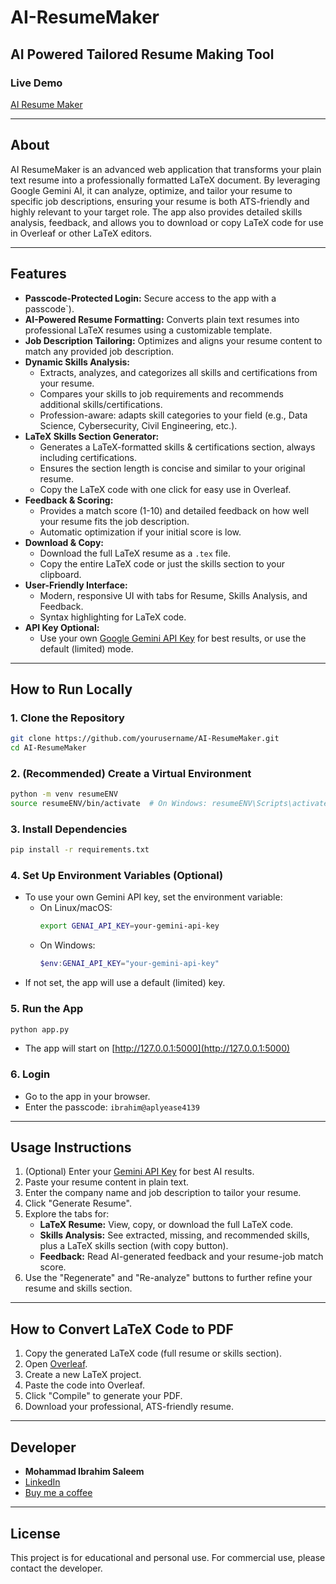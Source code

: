 # AI-ResumeMaker

## AI Powered Tailored Resume Making Tool

### Live Demo
[AI Resume Maker](https://airesumemaker.onrender.com/)

---

## About
AI ResumeMaker is an advanced web application that transforms your plain text resume into a professionally formatted LaTeX document. By leveraging Google Gemini AI, it can analyze, optimize, and tailor your resume to specific job descriptions, ensuring your resume is both ATS-friendly and highly relevant to your target role. The app also provides detailed skills analysis, feedback, and allows you to download or copy LaTeX code for use in Overleaf or other LaTeX editors.

---

## Features
- **Passcode-Protected Login:** Secure access to the app with a passcode`).
- **AI-Powered Resume Formatting:** Converts plain text resumes into professional LaTeX resumes using a customizable template.
- **Job Description Tailoring:** Optimizes and aligns your resume content to match any provided job description.
- **Dynamic Skills Analysis:**
  - Extracts, analyzes, and categorizes all skills and certifications from your resume.
  - Compares your skills to job requirements and recommends additional skills/certifications.
  - Profession-aware: adapts skill categories to your field (e.g., Data Science, Cybersecurity, Civil Engineering, etc.).
- **LaTeX Skills Section Generator:**
  - Generates a LaTeX-formatted skills & certifications section, always including certifications.
  - Ensures the section length is concise and similar to your original resume.
  - Copy the LaTeX code with one click for easy use in Overleaf.
- **Feedback & Scoring:**
  - Provides a match score (1-10) and detailed feedback on how well your resume fits the job description.
  - Automatic optimization if your initial score is low.
- **Download & Copy:**
  - Download the full LaTeX resume as a `.tex` file.
  - Copy the entire LaTeX code or just the skills section to your clipboard.
- **User-Friendly Interface:**
  - Modern, responsive UI with tabs for Resume, Skills Analysis, and Feedback.
  - Syntax highlighting for LaTeX code.
- **API Key Optional:**
  - Use your own [Google Gemini API Key](https://www.youtube.com/watch?v=RGgVdjI66rs) for best results, or use the default (limited) mode.

---

## How to Run Locally

### 1. Clone the Repository
```bash
git clone https://github.com/yourusername/AI-ResumeMaker.git
cd AI-ResumeMaker
```

### 2. (Recommended) Create a Virtual Environment
```bash
python -m venv resumeENV
source resumeENV/bin/activate  # On Windows: resumeENV\Scripts\activate
```

### 3. Install Dependencies
```bash
pip install -r requirements.txt
```

### 4. Set Up Environment Variables (Optional)
- To use your own Gemini API key, set the environment variable:
  - On Linux/macOS:
    ```bash
    export GENAI_API_KEY=your-gemini-api-key
    ```
  - On Windows:
    ```powershell
    $env:GENAI_API_KEY="your-gemini-api-key"
    ```
- If not set, the app will use a default (limited) key.

### 5. Run the App
```bash
python app.py
```
- The app will start on [http://127.0.0.1:5000](http://127.0.0.1:5000)

### 6. Login
- Go to the app in your browser.
- Enter the passcode: `ibrahim@aplyease4139`

---

## Usage Instructions
1. (Optional) Enter your [Gemini API Key](https://www.youtube.com/watch?v=RGgVdjI66rs) for best AI results.
2. Paste your resume content in plain text.
3. Enter the company name and job description to tailor your resume.
4. Click "Generate Resume".
5. Explore the tabs for:
   - **LaTeX Resume:** View, copy, or download the full LaTeX code.
   - **Skills Analysis:** See extracted, missing, and recommended skills, plus a LaTeX skills section (with copy button).
   - **Feedback:** Read AI-generated feedback and your resume-job match score.
6. Use the "Regenerate" and "Re-analyze" buttons to further refine your resume and skills section.

---

## How to Convert LaTeX Code to PDF
1. Copy the generated LaTeX code (full resume or skills section).
2. Open [Overleaf](https://www.overleaf.com/).
3. Create a new LaTeX project.
4. Paste the code into Overleaf.
5. Click "Compile" to generate your PDF.
6. Download your professional, ATS-friendly resume.

---

## Developer
- **Mohammad Ibrahim Saleem**
- [LinkedIn](https://www.linkedin.com/in/ibrahimsaleem91/)
- [Buy me a coffee](https://buymeacoffee.com/ibrahimsaleem)

---

## License
This project is for educational and personal use. For commercial use, please contact the developer.
